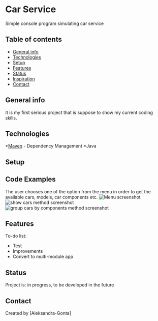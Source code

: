 # Car Service
Simple console program simulating car service

## Table of contents
* [General info](#general-info)
* [Technologies](#technologies)
* [Setup](#setup)
* [Features](#features)
* [Status](#status)
* [Inspiration](#inspiration)
* [Contact](#contact)

## General info
It is my first serious project that is suppose to show my current coding skills.


## Technologies
*[Maven](https://maven.apache.org/) - Dependency Management
*Java
## Setup

## Code Examples
The user chooses one of the option from the menu in order to get the available cars, models, car components etc.
![Menu screenshot](https://user-images.githubusercontent.com/38374197/73929033-66039980-48d4-11ea-917c-3b8c58403abf.png)
![show cars method screenshot](https://github.com/aleksandra-gonta/Car-service/issues/2#issue-560921448)
![group cars by components method screenshot](https://github.com/aleksandra-gonta/Car-service/issues/3#issue-560922063)


## Features

To-do list:
* Test
* Improvements
* Convert to multi-module app

## Status
Project is: in progress, to be developed in the future 


## Contact
Created by [Aleksandra-Gonta]
